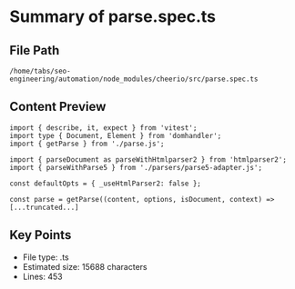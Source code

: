 # Summary of parse.spec.ts
  
## File Path
`/home/tabs/seo-engineering/automation/node_modules/cheerio/src/parse.spec.ts`

## Content Preview
```
import { describe, it, expect } from 'vitest';
import type { Document, Element } from 'domhandler';
import { getParse } from './parse.js';

import { parseDocument as parseWithHtmlparser2 } from 'htmlparser2';
import { parseWithParse5 } from './parsers/parse5-adapter.js';

const defaultOpts = { _useHtmlParser2: false };

const parse = getParse((content, options, isDocument, context) =>
[...truncated...]
```

## Key Points
- File type: .ts
- Estimated size: 15688 characters
- Lines: 453
